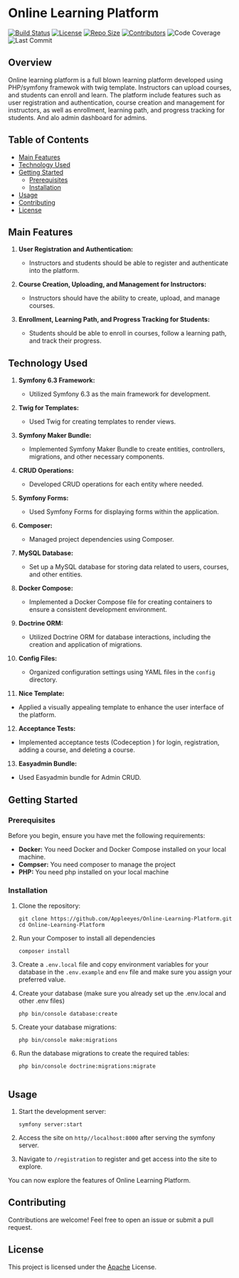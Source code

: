 # Online Learning Platform

[![Build Status](https://github.com/Appleeyes/Online-Learning-Platform/workflows/Online%20Learning%20Platform/badge.svg)](https://github.com/Appleeyes/Online-Learning-Platform/actions) [![License](https://img.shields.io/badge/License-Apache-blue.svg)](license) [![Repo Size](https://img.shields.io/github/repo-size/Appleeyes/Online-Learning-Platform.svg)]() [![Contributors](https://img.shields.io/github/contributors/Appleeyes/Online-Learning-Platform.svg)]() ![Code Coverage](https://img.shields.io/badge/coverage-90%25-brightgreen) ![Last Commit](https://img.shields.io/github/last-commit/Appleeyes/Online-Learning-Platform)

## Overview


Online learning platform is a full blown learning platform developed using PHP/symfony framewok with twig template. Instructors can upload courses, and students can enroll and learn. The platform include features such as user registration and authentication, course creation and management for instructors, as well as enrollment, learning path, and progress tracking for students. And alo admin dashboard for admins.

## Table of Contents

- [Main Features](#main-features)
- [Technology Used](#technology-used)
- [Getting Started](#getting-started)
  - [Prerequisites](#prerequisites)
  - [Installation](#installation)
- [Usage](#usage)
- [Contributing](#contributing)
- [License](#license)

## Main Features

1. **User Registration and Authentication:**
   - Instructors and students should be able to register and authenticate into the platform.

2. **Course Creation, Uploading, and Management for Instructors:**
   - Instructors should have the ability to create, upload, and manage courses.

3. **Enrollment, Learning Path, and Progress Tracking for Students:**
   - Students should be able to enroll in courses, follow a learning path, and track their progress.

## Technology Used

1. **Symfony 6.3 Framework:**
   - Utilized Symfony 6.3 as the main framework for development.

2. **Twig for Templates:**
   - Used Twig for creating templates to render views.

3. **Symfony Maker Bundle:**
   - Implemented Symfony Maker Bundle to create entities, controllers, migrations, and other necessary components.

4. **CRUD Operations:**
   - Developed CRUD operations for each entity where needed.

5. **Symfony Forms:**
   - Used Symfony Forms for displaying forms within the application.

6. **Composer:**
   - Managed project dependencies using Composer.

7. **MySQL Database:**
   - Set up a MySQL database for storing data related to users, courses, and other entities.

8. **Docker Compose:**
   - Implemented a Docker Compose file for creating containers to ensure a consistent development environment.

9. **Doctrine ORM:**
   - Utilized Doctrine ORM for database interactions, including the creation and application of migrations.

10. **Config Files:**
    - Organized configuration settings using YAML files in the `config` directory.

11. **Nice Template:**
   - Applied a visually appealing template to enhance the user interface of the platform.

12. **Acceptance Tests:**
   - Implemented acceptance tests (Codeception ) for login, registration, adding a course, and deleting a course.

13. **Easyadmin Bundle:**
   - Used Easyadmin bundle for Admin CRUD.

## Getting Started

### Prerequisites

Before you begin, ensure you have met the following requirements:

- **Docker:** You need Docker and Docker Compose installed on your local machine.
- **Compser:** You need composer to manage the project
- **PHP:** You need php installed on your local machine

### Installation

1. Clone the repository:

   ```shell
   git clone https://github.com/Appleeyes/Online-Learning-Platform.git
   cd Online-Learning-Platform

2. Run your Composer to install all dependencies
   ```shell
   composer install

3. Create a `.env.local` file and copy environment variables for your database in the `.env.example` and `env` file and make sure you assign your preferred value.

4. Create your database (make sure you already set up the .env.local and other .env files)

   ```shell
   php bin/console database:create

5. Create your database migrations:

   ```shell
   php bin/console make:migrations

6. Run the database migrations to create the required tables:

   ```shell
   php bin/console doctrine:migrations:migrate


## Usage

1. Start the development server:

   ```shell
   symfony server:start

2. Access the site on `http//localhost:8000` after serving the symfony server.

3. Navigate to ``/registration`` to register and get access into the site to explore.

You can now explore the features of Online Learning Platform.

## Contributing

Contributions are welcome! Feel free to open an issue or submit a pull request.

## License

This project is licensed under the [Apache](license) License.

